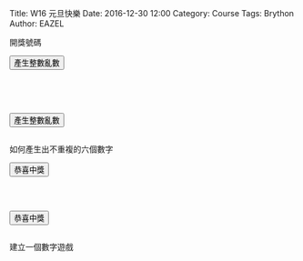 Title: W16 元旦快樂
Date: 2016-12-30 12:00
Category: Course
Tags: Brython
Author: EAZEL
 
開獎號碼

<!-- PELICAN_END_SUMMARY -->

<!-- 導入 Brython 標準程式庫 -->

<script type="text/javascript" 
    src="https://cdn.rawgit.com/brython-dev/brython/master/www/src/brython_dist.js">
</script>

<!-- 啟動 Brython -->

<script>
window.onload=function(){
brython(1);
}
</script>

<!-- 以下可以執行  Brython 程式 -->

<div id="newyear"></div>
<script type="text/python3">
from browser import document
from browser import html
import random
print_location = document["newyear"]
 
def gen_int():
    num = random.randint(1, 49)
    # 設法將 num 列印在網頁上
    #print_location = document["newyear"]
    print_location <= num + html.BR()
 
def lottery(e):
    for i in range(6):
        gen_int()
    print_location <= "恭喜中獎" + html.BR()
 
#document["but1"].bind("click", gen_int)
document["but1"].bind("click", lottery)
</script>
<button id="but1">產生整數亂數</button>

<pre class="brush: python">
<div id="newyear"></div>
<script type="text/python3">
from browser import document
from browser import html
import random
print_location = document["newyear"]
 
def gen_int():
    num = random.randint(1, 49)
    # 設法將 num 列印在網頁上
    #print_location = document["newyear"]
    print_location <= num + html.BR()
 
def lottery(e):
    for i in range(6):
        gen_int()
    print_location <= "恭喜中獎" + html.BR()
 
#document["but1"].bind("click", gen_int)
document["but1"].bind("click", lottery)
</script>
<button id="but1">產生整數亂數</button>
</pre>

如何產生出不重複的六個數字

<script type="text/python3">
from browser import document
from browser import html
import random
print_location = document["newyear"]
 
def lottery(e):
    num_list = random.sample(list(range(1, 50)), 6)
    for i in range(6):
        print_location <= num_list[i] + html.BR()
    print_location <= "恭喜中獎" + html.BR()
    
 #random.sample(list(range(1, 50)), 6)-----list <--python 3
 
document["but2"].bind("click", lottery)
</script>
<button id="but2">恭喜中獎</button>

<pre class="brush: python">
<script type="text/python3">
from browser import document
from browser import html
import random
print_location = document["newyear"]
 
def lottery(e):
    num_list = random.sample(list(range(1, 50)), 6)
    for i in range(6):
        print_location <= num_list[i] + html.BR()
    print_location <= "恭喜中獎" + html.BR()
    
 #random.sample(list(range(1, 50)), 6)-----list <--python 3
 
document["but2"].bind("click", lottery)
</script>
<button id="but2">恭喜中獎</button>
</pre>

建立一個數字遊戲

<div id="id3"></div>
<script type="text/python3">
from browser import document
from browser import html
import random

id3 = document["id3"]   
標準答案 = random.randint(1, 100)
你猜的數字 = int(input("請輸入您所猜的整數:"))
猜測次數 = 1
def gusse(e):
while 標準答案 != 你猜的數字:
    if 標準答案 < 你猜的數字:
        #print("太大了，再猜一次 :)加油")
        id3 <= "太大了，再猜一次 :)加油" + html.BR()
    else:
        #print("太小了，再猜一次 :)加油")
        id3 <= "太小了，再猜一次 :)加油" + html.BR()
    你猜的數字 = int(input("請輸入您所猜的整數:"))
    猜測次數 += 1
   
#print("猜對了！總共猜了" + 猜測次數 + "次")
id3 <= "猜對了！總共猜了" + 猜測次數 + "次" + html.BR()

</script>